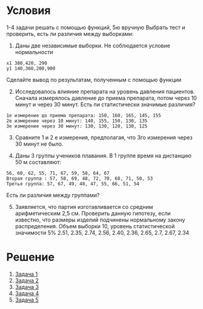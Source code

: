 # Условия
1-4 задачи решать с помощью функций, 5ю вручную
Выбрать тест и проверить, есть ли различия между выборками:
1. Даны две независимые выборки. Не соблюдается условие нормальности
```
x1 380,420, 290
y1 140,360,200,900
```
Сделайте вывод по результатам, полученным с помощью функции

2. Исследовалось влияние препарата на уровень давления пациентов. Сначала измерялось давление до приема препарата, потом через 10 минут и через 30 минут. Есть ли статистически значимые различия?
```
1е измерение до приема препарата: 150, 160, 165, 145, 155
2е измерение через 10 минут: 140, 155, 150, 130, 135
3е измерение через 30 минут: 130, 130, 120, 130, 125
```

3. Сравните 1 и 2 е измерения, предполагая, что 3го измерения через 30 минут не было.

4. Даны 3 группы учеников плавания.
В 1 группе время на дистанцию 50 м составляют:
```
56, 60, 62, 55, 71, 67, 59, 58, 64, 67
Вторая группа : 57, 58, 69, 48, 72, 70, 68, 71, 50, 53
Третья группа: 57, 67, 49, 48, 47, 55, 66, 51, 54
```
Есть ли различия между группами?

5. Заявляется, что партия изготавливается со средним арифметическим 2,5 см. Проверить данную гипотезу, если известно, что размеры изделий подчинены нормальному закону распределения. Объем выборки 10, уровень статистической значимости 5%
2.51, 2.35, 2.74, 2.56, 2.40, 2.36, 2.65, 2.7, 2.67, 2.34
# Решение
1. [Задача 1](https://github.com/allseenn/probability/blob/main/07.Tasks/01.py)
2. [Задача 2](https://github.com/allseenn/probability/blob/main/07.Tasks/02.py)
3. [Задача 3](https://github.com/allseenn/probability/blob/main/07.Tasks/03.py)
4. [Задача 4](https://github.com/allseenn/probability/blob/main/07.Tasks/04.py)
5. [Задача 5](https://github.com/allseenn/probability/blob/main/07.Tasks/05.py)
